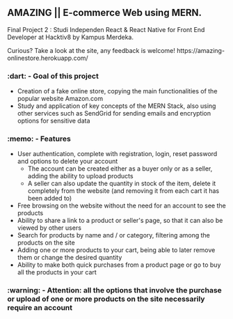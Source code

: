 ## AMAZING || E-commerce Web using MERN.

Final Project 2 : Studi Independen React & React Native for Front End Developer at Hacktiv8 by Kampus Merdeka.
<div>Curious? Take a look at the site, any feedback is welcome! https://amazing-onlinestore.herokuapp.com/</div>


<h3>:dart: - Goal of this project</h3>
<ul>
  <li>Creation of a fake online store, copying the main functionalities of the popular website Amazon.com</li>
  <li>Study and application of key concepts of the MERN Stack, also using other services such as SendGrid for sending emails and encryption options for sensitive data</li>
</ul>

<h3>:memo: - Features</h3>
<ul>
  <li>
      User authentication, complete with registration, login, reset
      password and options to delete your account
  <ul>
      <li>
          The account can be created either as a buyer only or as
          a seller, adding the ability to upload products
      </li>
    <li>
        A seller can also update the quantity in stock of the
        item, delete it completely from the website (and
        removing it from each cart it has been added to)
    </li>
  </ul>
  </li>

  <li>
      Free browsing on the website without the need for an account to
      see the products
  </li>

  <li>
      Ability to share a link to a product or seller's page, so that
      it can also be viewed by other users
  </li>

  <li>
      Search for products by name and / or category, filtering among
      the products on the site
  </li>

  <li>
      Adding one or more products to your cart, being able to later remove them or change the desired quantity
  </li>

  <li>
      Ability to make both quick purchases from a product page or go to buy all the products in your cart
  </li>
</ul>

<h3>:warning: - Attention: all the options that involve the purchase or upload of one or more products on the site necessarily require an account</h3>
